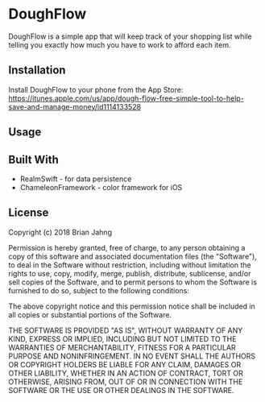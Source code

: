 # DoughFlow
DoughFlow is a simple app that will keep track of your shopping list while telling you exactly how much you have to work to afford each item.

## Installation
Install DoughFlow to your phone from the App Store: https://itunes.apple.com/us/app/dough-flow-free-simple-tool-to-help-save-and-manage-money/id1114133528

## Usage 

## Built With
 - RealmSwift - for data persistence
 - ChameleonFramework - color framework for iOS
 
 ## License
Copyright (c) 2018 Brian Jahng

Permission is hereby granted, free of charge, to any person obtaining a copy
of this software and associated documentation files (the "Software"), to deal
in the Software without restriction, including without limitation the rights
to use, copy, modify, merge, publish, distribute, sublicense, and/or sell
copies of the Software, and to permit persons to whom the Software is
furnished to do so, subject to the following conditions:

The above copyright notice and this permission notice shall be included in all
copies or substantial portions of the Software.

THE SOFTWARE IS PROVIDED "AS IS", WITHOUT WARRANTY OF ANY KIND, EXPRESS OR
IMPLIED, INCLUDING BUT NOT LIMITED TO THE WARRANTIES OF MERCHANTABILITY,
FITNESS FOR A PARTICULAR PURPOSE AND NONINFRINGEMENT. IN NO EVENT SHALL THE
AUTHORS OR COPYRIGHT HOLDERS BE LIABLE FOR ANY CLAIM, DAMAGES OR OTHER
LIABILITY, WHETHER IN AN ACTION OF CONTRACT, TORT OR OTHERWISE, ARISING FROM,
OUT OF OR IN CONNECTION WITH THE SOFTWARE OR THE USE OR OTHER DEALINGS IN THE
SOFTWARE.
